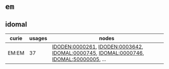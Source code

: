 # `em`

## idomal

| curie   |   usages | nodes                                                                                                                                                                                                                                                                                                                                      |
|---------|----------|--------------------------------------------------------------------------------------------------------------------------------------------------------------------------------------------------------------------------------------------------------------------------------------------------------------------------------------------|
| EM:EM   |       37 | [IDODEN:0000261](http://purl.obolibrary.org/obo/IDODEN_0000261), [IDODEN:0003642](http://purl.obolibrary.org/obo/IDODEN_0003642), [IDOMAL:0000745](http://purl.obolibrary.org/obo/IDOMAL_0000745), [IDOMAL:0000746](http://purl.obolibrary.org/obo/IDOMAL_0000746), [IDOMAL:50000005](http://purl.obolibrary.org/obo/IDOMAL_50000005), ... |

